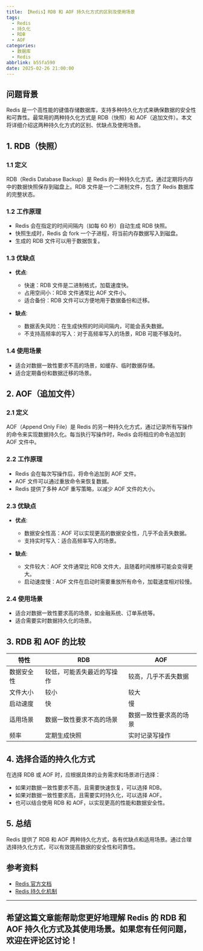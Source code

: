 ```yaml
---
title: 【Redis】RDB 和 AOF 持久化方式的区别及使用场景
tags:
  - Redis
  - 持久化
  - RDB
  - AOF
categories:
  - 数据库
  - Redis
abbrlink: b55fa590
date: 2025-02-26 21:00:00
---
```


## 问题背景

Redis 是一个高性能的键值存储数据库，支持多种持久化方式来确保数据的安全性和可靠性。最常用的两种持久化方式是 RDB（快照）和 AOF（追加文件）。本文将详细介绍这两种持久化方式的区别、优缺点及使用场景。

## 1. RDB（快照）

### 1.1 定义

RDB（Redis Database Backup）是 Redis 的一种持久化方式，通过定期将内存中的数据快照保存到磁盘上。RDB 文件是一个二进制文件，包含了 Redis 数据库的完整状态。

### 1.2 工作原理

- Redis 会在指定的时间间隔内（如每 60 秒）自动生成 RDB 快照。
- 快照生成时，Redis 会 fork 一个子进程，将当前内存数据写入到磁盘。
- 生成的 RDB 文件可以用于数据恢复。

### 1.3 优缺点

- **优点**:
  - 快速：RDB 文件是二进制格式，加载速度快。
  - 占用空间小：RDB 文件通常比 AOF 文件小。
  - 适合备份：RDB 文件可以方便地用于数据备份和迁移。

- **缺点**:
  - 数据丢失风险：在生成快照的时间间隔内，可能会丢失数据。
  - 不支持高频率的写入：对于高频率写入的场景，RDB 可能不够及时。

### 1.4 使用场景

- 适合对数据一致性要求不高的场景，如缓存、临时数据存储。
- 适合定期备份和数据迁移的场景。

## 2. AOF（追加文件）

### 2.1 定义

AOF（Append Only File）是 Redis 的另一种持久化方式，通过记录所有写操作的命令来实现数据持久化。每当执行写操作时，Redis 会将相应的命令追加到 AOF 文件中。

### 2.2 工作原理

- Redis 会在每次写操作后，将命令追加到 AOF 文件。
- AOF 文件可以通过重放命令来恢复数据。
- Redis 提供了多种 AOF 重写策略，以减少 AOF 文件的大小。

### 2.3 优缺点

- **优点**:
  - 数据安全性高：AOF 可以实现更高的数据安全性，几乎不会丢失数据。
  - 支持实时写入：适合高频率写入的场景。

- **缺点**:
  - 文件较大：AOF 文件通常比 RDB 文件大，且随着时间推移可能会变得更大。
  - 启动速度慢：AOF 文件在启动时需要重放所有命令，加载速度相对较慢。

### 2.4 使用场景

- 适合对数据一致性要求高的场景，如金融系统、订单系统等。
- 适合需要实时数据持久化的场景。

## 3. RDB 和 AOF 的比较

| 特性         | RDB                          | AOF                          |
|--------------|------------------------------|------------------------------|
| 数据安全性   | 较低，可能丢失最近的写操作 | 较高，几乎不丢失数据        |
| 文件大小     | 较小                         | 较大                         |
| 启动速度     | 快                           | 慢                           |
| 适用场景     | 数据一致性要求不高的场景   | 数据一致性要求高的场景     |
| 频率         | 定期生成快照                | 实时记录写操作              |

## 4. 选择合适的持久化方式

在选择 RDB 或 AOF 时，应根据具体的业务需求和场景进行选择：

- 如果对数据一致性要求不高，且需要快速恢复，可以选择 RDB。
- 如果对数据一致性要求高，且需要实时持久化，可以选择 AOF。
- 也可以结合使用 RDB 和 AOF，以实现更高的性能和数据安全性。

## 5. 总结

Redis 提供了 RDB 和 AOF 两种持久化方式，各有优缺点和适用场景。通过合理选择持久化方式，可以有效提高数据的安全性和可靠性。

## 参考资料

- [Redis 官方文档](https://redis.io/documentation)
- [Redis 持久化机制](https://redis.io/topics/persistence)

---

希望这篇文章能帮助您更好地理解 Redis 的 RDB 和 AOF 持久化方式及其使用场景。如果您有任何问题，欢迎在评论区讨论！
--- 